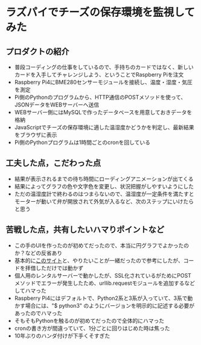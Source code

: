 # ラズパイでチーズの保存環境を監視してみた

## プロダクトの紹介

- 普段コーディングの仕事をしているので、手持ちのカードではなく、新しいカードを入手してチャレンジしよう、ということでRaspberry Piを注文
- Raspberry Pi4にBME280センサーモジュールを接続し、温度・湿度・気圧を測定
- Pi側のPythonのプログラムから、HTTP通信のPOSTメソッドを使って、JSONデータをWEBサーバーへ送信
- WEBサーバー側にはMySQLで作ったデータベースを用意しておきデータを格納
- JavaScriptでチーズの保存環境に適した温湿度かどうかを判定し、最新結果をブラウザに表示
- Pi側のPythonプログラムは1時間ごとのcronを回している

## 工夫した点，こだわった点

- 結果が表示されるまでの待ち時間にローディングアニメーションが出てくる
- 結果によってグラフの色や文字色を変更し、状況把握がしやすいようにした
- ただの温湿度計で終わるのはつまらないので、温湿度が一定条件を満たすとモーターが動いて弁が開放されて外気が入るなど、次のステップにいけたらと思う

## 苦戦した点，共有したいハマりポイントなど

- この手のUIを作ったのが初めてだったので、本当に円グラフでよかったのか？などの反省あり
- 基本的に[このサイト](http://independence-sys.net/main/?p=3860)と、やりたいことが一緒だったので参考にしたが、コードを拝借しただけでは動かず
- 個人用のレンタルサーバーで動かしたが、SSL化されているがためにPOSTメソッドでエラーが発生したため、urllib.requestモジュールを追加するなどしてハマった
- Raspberry Pi4にはデフォルトで、Python2系と3系が入っていて、3系で動かす場合には、"$ python3" のようにバージョンを明示的に記述する必要があったのでハマった
- そもそもPythonを触るのが初めてだったので全体的にハマった
- cronの書き方が間違っていて、1分ごとに回りはじめた時は焦った
- 10年ぶりのハンダ付けが下手くそすぎた
